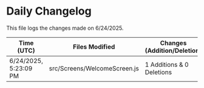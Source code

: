 # Daily Changelog

This file logs the changes made on 6/24/2025.

| Time (UTC)             | Files Modified                    | Changes (Addition/Deletion) |
|------------------------|-----------------------------------|-----------------------------|
| 6/24/2025, 5:23:09 PM | src/Screens/WelcomeScreen.js | 1 Additions & 0 Deletions |
